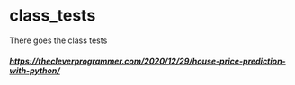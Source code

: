# class_tests
There goes the class tests
##### https://thecleverprogrammer.com/2020/12/29/house-price-prediction-with-python/

